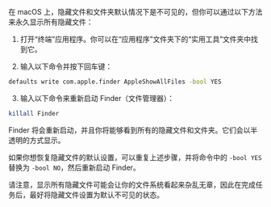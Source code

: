 在 macOS 上，隐藏文件和文件夹默认情况下是不可见的，但你可以通过以下方法来永久显示所有隐藏文件：

1. 打开“终端”应用程序。你可以在“应用程序”文件夹下的“实用工具”文件夹中找到它。

2. 输入以下命令并按下回车键：

```bash
defaults write com.apple.finder AppleShowAllFiles -bool YES
```

3. 输入以下命令来重新启动 Finder（文件管理器）：

```bash
killall Finder
```

Finder 将会重新启动，并且你将能够看到所有的隐藏文件和文件夹。它们会以半透明的方式显示。

如果你想恢复隐藏文件的默认设置，可以重复上述步骤，并将命令中的 `-bool YES` 替换为 `-bool NO`，然后重新启动 Finder。

请注意，显示所有隐藏文件可能会让你的文件系统看起来杂乱无章，因此在完成任务后，最好将隐藏文件设置为默认不可见的状态。